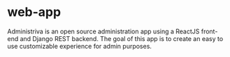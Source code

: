 # web-app
Administriva is an open source administration app using a ReactJS front-end and Django REST backend. The goal of this app is to create an easy to use customizable experience for admin purposes.
